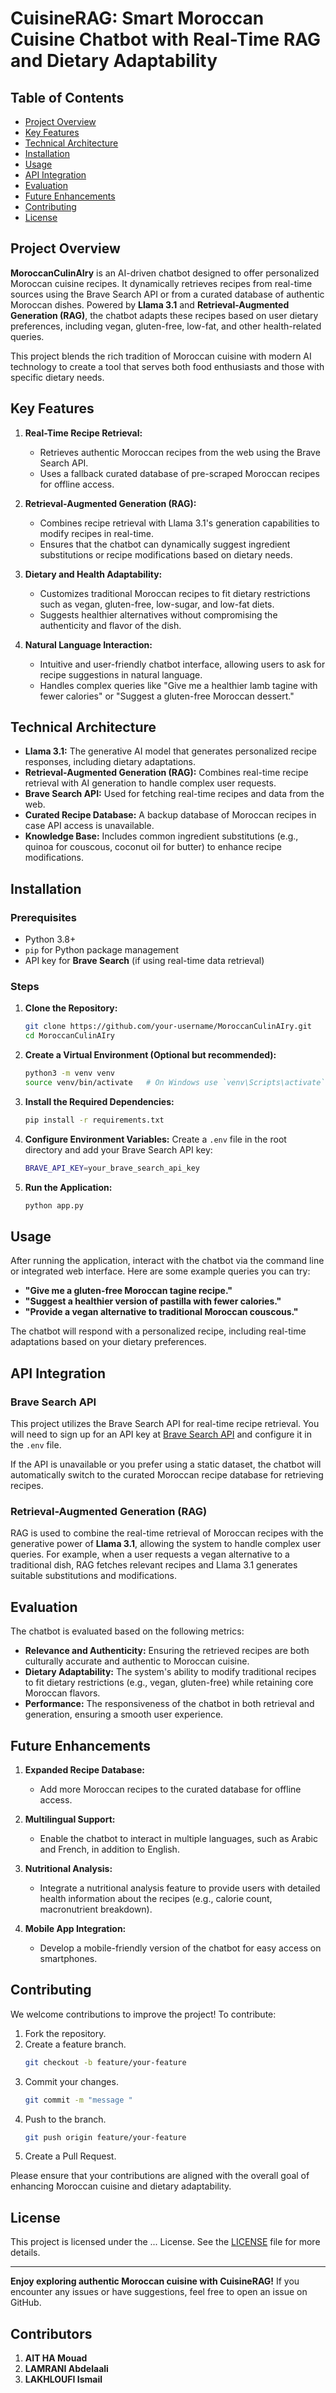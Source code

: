 # CuisineRAG: Smart Moroccan Cuisine Chatbot with Real-Time RAG and Dietary Adaptability

## Table of Contents
- [Project Overview](#project-overview)
- [Key Features](#key-features)
- [Technical Architecture](#technical-architecture)
- [Installation](#installation)
- [Usage](#usage)
- [API Integration](#api-integration)
- [Evaluation](#evaluation)
- [Future Enhancements](#future-enhancements)
- [Contributing](#contributing)
- [License](#license)

## Project Overview

**MoroccanCulinAIry** is an AI-driven chatbot designed to offer personalized Moroccan cuisine recipes. It dynamically retrieves recipes from real-time sources using the Brave Search API or from a curated database of authentic Moroccan dishes. Powered by **Llama 3.1** and **Retrieval-Augmented Generation (RAG)**, the chatbot adapts these recipes based on user dietary preferences, including vegan, gluten-free, low-fat, and other health-related queries.

This project blends the rich tradition of Moroccan cuisine with modern AI technology to create a tool that serves both food enthusiasts and those with specific dietary needs. 

## Key Features

1. **Real-Time Recipe Retrieval:**
   - Retrieves authentic Moroccan recipes from the web using the Brave Search API.
   - Uses a fallback curated database of pre-scraped Moroccan recipes for offline access.

2. **Retrieval-Augmented Generation (RAG):**
   - Combines recipe retrieval with Llama 3.1's generation capabilities to modify recipes in real-time.
   - Ensures that the chatbot can dynamically suggest ingredient substitutions or recipe modifications based on dietary needs.

3. **Dietary and Health Adaptability:**
   - Customizes traditional Moroccan recipes to fit dietary restrictions such as vegan, gluten-free, low-sugar, and low-fat diets.
   - Suggests healthier alternatives without compromising the authenticity and flavor of the dish.

4. **Natural Language Interaction:**
   - Intuitive and user-friendly chatbot interface, allowing users to ask for recipe suggestions in natural language.
   - Handles complex queries like "Give me a healthier lamb tagine with fewer calories" or "Suggest a gluten-free Moroccan dessert."

## Technical Architecture

- **Llama 3.1:** The generative AI model that generates personalized recipe responses, including dietary adaptations.
- **Retrieval-Augmented Generation (RAG):** Combines real-time recipe retrieval with AI generation to handle complex user requests.
- **Brave Search API:** Used for fetching real-time recipes and data from the web.
- **Curated Recipe Database:** A backup database of Moroccan recipes in case API access is unavailable.
- **Knowledge Base:** Includes common ingredient substitutions (e.g., quinoa for couscous, coconut oil for butter) to enhance recipe modifications.

## Installation

### Prerequisites

- Python 3.8+
- `pip` for Python package management
- API key for **Brave Search** (if using real-time data retrieval)

### Steps

1. **Clone the Repository:**
   ```bash
   git clone https://github.com/your-username/MoroccanCulinAIry.git
   cd MoroccanCulinAIry
   ```

2. **Create a Virtual Environment (Optional but recommended):**
   ```bash
   python3 -m venv venv
   source venv/bin/activate   # On Windows use `venv\Scripts\activate`
   ```

3. **Install the Required Dependencies:**
   ```bash
   pip install -r requirements.txt
   ```

4. **Configure Environment Variables:**
   Create a `.env` file in the root directory and add your Brave Search API key:
   ```bash
   BRAVE_API_KEY=your_brave_search_api_key
   ```

5. **Run the Application:**
   ```bash
   python app.py
   ```

## Usage

After running the application, interact with the chatbot via the command line or integrated web interface. Here are some example queries you can try:

- **"Give me a gluten-free Moroccan tagine recipe."**
- **"Suggest a healthier version of pastilla with fewer calories."**
- **"Provide a vegan alternative to traditional Moroccan couscous."**

The chatbot will respond with a personalized recipe, including real-time adaptations based on your dietary preferences.

## API Integration

### Brave Search API

This project utilizes the Brave Search API for real-time recipe retrieval. You will need to sign up for an API key at [Brave Search API](https://search.brave.com/) and configure it in the `.env` file.

If the API is unavailable or you prefer using a static dataset, the chatbot will automatically switch to the curated Moroccan recipe database for retrieving recipes.

### Retrieval-Augmented Generation (RAG)

RAG is used to combine the real-time retrieval of Moroccan recipes with the generative power of **Llama 3.1**, allowing the system to handle complex user queries. For example, when a user requests a vegan alternative to a traditional dish, RAG fetches relevant recipes and Llama 3.1 generates suitable substitutions and modifications.

## Evaluation

The chatbot is evaluated based on the following metrics:

- **Relevance and Authenticity:** Ensuring the retrieved recipes are both culturally accurate and authentic to Moroccan cuisine.
- **Dietary Adaptability:** The system's ability to modify traditional recipes to fit dietary restrictions (e.g., vegan, gluten-free) while retaining core Moroccan flavors.
- **Performance:** The responsiveness of the chatbot in both retrieval and generation, ensuring a smooth user experience.

## Future Enhancements

1. **Expanded Recipe Database:**
   - Add more Moroccan recipes to the curated database for offline access.

2. **Multilingual Support:**
   - Enable the chatbot to interact in multiple languages, such as Arabic and French, in addition to English.

3. **Nutritional Analysis:**
   - Integrate a nutritional analysis feature to provide users with detailed health information about the recipes (e.g., calorie count, macronutrient breakdown).

4. **Mobile App Integration:**
   - Develop a mobile-friendly version of the chatbot for easy access on smartphones.

## Contributing

We welcome contributions to improve the project! To contribute:

1. Fork the repository.
2. Create a feature branch.
   ```bash
   git checkout -b feature/your-feature
   ```
3. Commit your changes.
   ```bash
   git commit -m "message "
   ```
4. Push to the branch.
   ```bash
   git push origin feature/your-feature
   ```
5. Create a Pull Request.

Please ensure that your contributions are aligned with the overall goal of enhancing Moroccan cuisine and dietary adaptability.

## License

This project is licensed under the ... License. See the [LICENSE](LICENSE) file for more details.

---

**Enjoy exploring authentic Moroccan cuisine with CuisineRAG!** If you encounter any issues or have suggestions, feel free to open an issue on GitHub.

## Contributors
1. **AIT HA Mouad** 
2. **LAMRANI Abdelaali**
3. **LAKHLOUFI Ismail**
